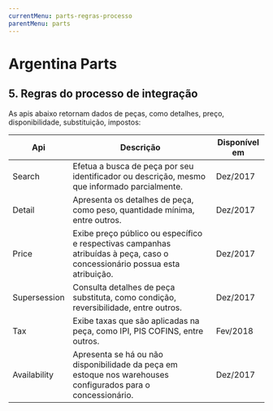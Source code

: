 ```yaml
---
currentMenu: parts-regras-processo
parentMenu: parts
---
```


# Argentina Parts

## 5. Regras do processo de integração

As apis abaixo retornam dados de peças, como detalhes, preço, disponibilidade, substituição, impostos:

|Api| Descrição |Disponível em| 
|---------|----------------------------------|-------------|
|Search|	Efetua a busca de peça por seu identificador ou descrição, mesmo que informado parcialmente.| Dez/2017 |
|Detail|	Apresenta os detalhes de peça, como peso, quantidade mínima, entre outros.| Dez/2017 |
|Price|		Exibe preço público ou específico e respectivas campanhas atribuídas à peça, caso o concessionário possua esta atribuição. | Dez/2017 |
|Supersession|	Consulta detalhes de peça substituta, como condição, reversibilidade, entre outros. | Dez/2017 |
|Tax|	Exibe taxas que são aplicadas na peça, como IPI, PIS COFINS, entre outros. | Fev/2018 |
|Availability|	Apresenta se há ou não disponibilidade da peça em estoque nos warehouses configurados para o concessionário.| Dez/2017 |
